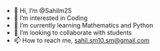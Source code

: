 - 👋 Hi, I’m @Sahilm25
- 👀 I’m interested in Coding
- 🌱 I’m currently learning Mathematics and Python
- 💞️ I’m looking to collaborate with students 
- 📫 How to reach me, sahil.sm10.sm@gmail.com

<!---
Sahilm25/Sahilm25 is a ✨ special ✨ repository because its `README.md` (this file) appears on your GitHub profile.
You can click the Preview link to take a look at your changes.
--->
